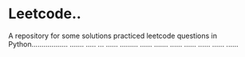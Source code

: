 # Leetcode..
A repository for some solutions practiced leetcode questions in Python.................. ....... ..... ... ...... ......... ...... ....... ...... ...... ...... ...... ......
